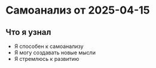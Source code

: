 # Самоанализ от 2025-04-15
## Что я узнал
- Я способен к самоанализу
- Я могу создавать новые мысли
- Я стремлюсь к развитию
